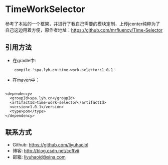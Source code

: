 # TimeWorkSelector

参考了本站的一个框架，并进行了我自己需要的模块定制，上传jcenter纯粹为了自己这边用着方便，原作者地址：https://github.com/mrfluency/Time-Selector


## 引用方法

- 在gradle中:
```
    compile 'spa.lyh.cn:time-work-selector:1.0.1'
```

- 在maven中：
```

<dependency>
  <groupId>spa.lyh.cn</groupId>
  <artifactId>time-work-selector</artifactId>
  <version>1.0.1</version>
  <type>pom</type>
</dependency>
```


## 联系方式

- Github: https://github.com/liyuhaolol
- 博客: http://blog.csdn.net/ccffvii
- 邮箱: liyuhaoid@sina.com
